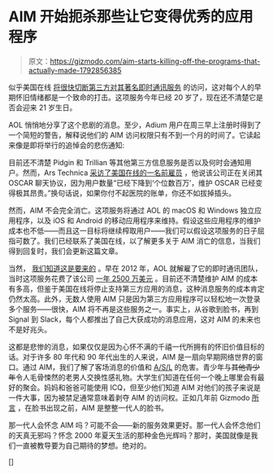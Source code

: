 # AIM 开始扼杀那些让它变得优秀的应用程序

> 原文：<https://gizmodo.com/aim-starts-killing-off-the-programs-that-actually-made-1792856385>

似乎美国在线 [将很快切断第三方对其著名即时通讯服务](https://arstechnica.com/business/2017/02/aol-will-cut-off-third-party-app-access-to-aim/) 的访问，这对每个人的早期怀旧情绪都是一个致命的打击。这项服务今年已经 20 岁了，现在还不清楚它是否会迎来 21 岁生日。



AOL 悄悄地分享了这个悲剧的消息。至少，Adium 用户在周三早上注册时得到了一个简短的警告，解释说他们的 AIM 访问权限只有不到一个月的时间了。它读起来像是即将举行的追悼会的悲伤通知:

目前还不清楚 Pidgin 和 Trillian 等其他第三方信息服务是否以及何时会通知用户。然而，Ars Technica [采访了美国在线的一名前雇员](https://arstechnica.com/business/2017/02/aol-will-cut-off-third-party-app-access-to-aim/) ，他说该公司正在关闭其 OSCAR 聊天协议，因为用户数量“已经下降到‘个位数百万’，维护 OSCAR 已经变得极其昂贵。”换句话说，如果你付不起医院的账单，你还不如拔掉插头。

然而，AIM 不会完全消亡。这项服务将通过 AOL 的 macOS 和 Windows 独立应用程序，以及 iOS 和 Android 的移动应用程序来维持。假设这些应用程序的维护成本也不低——而且这一目标将继续榨取用户——我们可以假设这项服务的日子屈指可数了。我们已经联系了美国在线，以了解更多关于 AIM 消亡的信息，当我们得到回复时，我们会更新这篇文章。

当然， [我们知道这是要来的](http://gizmodo.com/aim-is-unofficially-dead-updated-5893031#_ga=1.69796112.1205218832.1485375904) 。早在 2012 年，AOL 就解雇了它的即时通讯团队，当时这项服务花费了该公司 [一年 2500 万美元](https://bits.blogs.nytimes.com/2012/03/13/aol-slashes-more-than-40-jobs-with-more-expected/) 。目前还不清楚维护 AIM 的成本有多高，但鉴于美国在线将停止支持第三方应用的消息，这种消息服务的成本肯定仍然太高。此外，无数人使用 AIM 只是因为第三方应用程序可以轻松地一次登录多个服务——很快，AIM 将不再是这些服务之一。事实上，从谷歌到脸书，再到 Signal 到 Slack，每个人都推出了自己大获成功的消息应用，这对 AIM 的未来也不是好兆头。

这都是悲惨的消息，如果仅仅是因为心怀不满的千禧一代所拥有的怀旧价值目标的话。对于许多 80 年代和 90 年代出生的人来说，AIM 是一扇向早期网络世界的窗口。通过 AIM，我们了解了客场消息的价值和 [A/S/L](https://media.giphy.com/media/cEYFeDXhucgh7yf7mc8/giphy.gif) 的危害。青少年与~~其他青少年~~令人毛骨悚然的老男人交换性感礼物。大学生们知道在任何一个晚上哪里会有最好的聚会。妈妈和爸爸可能使用 ICQ，但至少他们知道 AIM 对他们的孩子来说是一件大事，因为被禁足通常意味着剥夺 AIM 的访问权。正如几年前 Gizmodo [所言](http://gizmodo.com/remember-when-aol-instant-messenger-was-our-facebook-5800437) ，在脸书出现之前，AIM 是整整一代人的脸书。

那一代人会怀念 AIM 吗？可能不会——新的服务效果更好。那一代人会怀念他们的天真无邪吗？怀念 2000 年夏天生活的那种金色光辉吗？那时，美国就像是我们一直被教导要为自己期待的梦想。绝对的。

[]